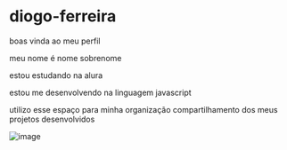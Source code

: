 # diogo-ferreira

boas vinda ao meu perfil

meu nome é nome sobrenome

estou estudando na alura

estou me desenvolvendo na linguagem javascript

utilizo esse espaço para minha organização compartilhamento dos meus projetos desenvolvidos

![image](https://github.com/ferreirinha014/diogo-ferreira/assets/169062396/9a3309b0-cb79-4983-ada3-43eb6b6e3d3b)
